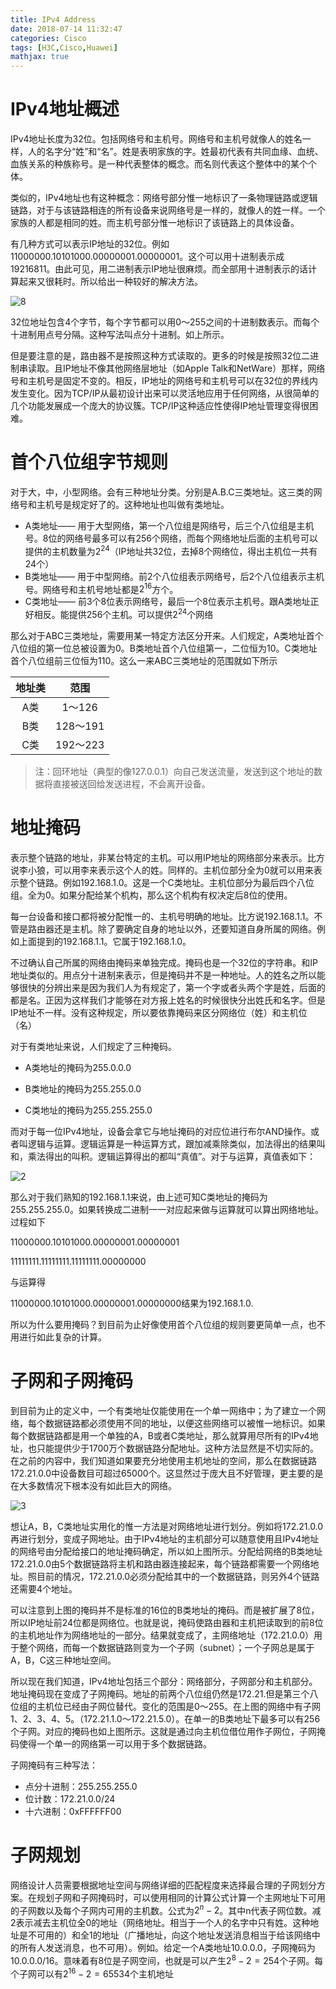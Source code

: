 ```yaml
---
title: IPv4 Address
date: 2018-07-14 11:32:47
categories: Cisco
tags: [H3C,Cisco,Huawei]
mathjax: true
---
```


# IPv4地址概述

IPv4地址长度为32位。包括网络号和主机号。网络号和主机号就像人的姓名一样，人的名字分“姓”和“名”。姓是表明家族的字。姓最初代表有共同血缘、血统、血族关系的种族称号。是一种代表整体的概念。而名则代表这个整体中的某个个体。

<!----more---->



类似的，IPv4地址也有这种概念：网络号部分惟一地标识了一条物理链路或逻辑链路，对于与该链路相连的所有设备来说网络号是一样的，就像人的姓一样。一个家族的人都是相同的姓。而主机号部分惟一地标识了该链路上的具体设备。



有几种方式可以表示IP地址的32位。例如11000000.10101000.00000001.00000001。这个可以用十进制表示成19216811。由此可见，用二进制表示IP地址很麻烦。而全部用十进制表示的话计算起来又很耗时。所以给出一种较好的解决方法。

![8](IPv4-Address\1.png)



32位地址包含4个字节，每个字节都可以用0～255之间的十进制数表示。而每个十进制用点号分隔。这种写法叫点分十进制。如上所示。



但是要注意的是，路由器不是按照这种方式读取的。更多的时候是按照32位二进制串读取。且IP地址不像其他网络层地址（如Apple Talk和NetWare）那样，网络号和主机号是固定不变的。相反，IP地址的网络号和主机号可以在32位的界线内发生变化。因为TCP/IP从最初设计出来可以灵活地应用于任何网络，从很简单的几个功能发展成一个庞大的协议簇。TCP/IP这种适应性使得IP地址管理变得很困难。



# 首个八位组字节规则

对于大，中，小型网络。会有三种地址分类。分别是A.B.C三类地址。这三类的网络号和主机号是规定好了的。这种地址也叫做有类地址。



- A类地址—— 用于大型网络，第一个八位组是网络号，后三个八位组是主机号。8位的网络号最多可以有256个网络，而每个网络地址后面的主机号可以提供的主机数量为$2^{24}$（IP地址共32位，去掉8个网络位，得出主机位一共有24个）
- B类地址—— 用于中型网络。前2个八位组表示网络号，后2个八位组表示主机号。网络号和主机号地址都是$2^{16}$方个。
- C类地址—— 前3个8位表示网络号，最后一个8位表示主机号。跟A类地址正好相反。能提供256个主机。可以提供$2^{24}$个网络



那么对于ABC三类地址，需要用某一特定方法区分开来。人们规定，A类地址首个八位组的第一位总被设置为0。B类地址首个八位组第一，二位恒为10。C类地址首个八位组前三位恒为110。这么一来ABC三类地址的范围就如下所示

| 地址类 |   范围   |
| :----: | :------: |
|  A类   |  1～126  |
|  B类   | 128～191 |
|  C类   | 192～223 |

> 注：回环地址（典型的像127.0.0.1）向自己发送流量，发送到这个地址的数据将直接被送回给发送进程，不会离开设备。



# 地址掩码

表示整个链路的地址，非某台特定的主机。可以用IP地址的网络部分来表示。比方说李小狼，可以用李来表示这个人的姓。同样的。主机位部分全为0就可以用来表示整个链路。例如192.168.1.0。这是一个C类地址。主机位部分为最后四个八位组。全为0。如果分配给某个机构，那么这个机构有权决定后8位的使用。



每一台设备和接口都将被分配惟一的、主机号明确的地址。比方说192.168.1.1。不管是路由器还是主机。除了要确定自身的地址以外，还要知道自身所属的网络。例如上面提到的192.168.1.1。它属于192.168.1.0。



不过确认自己所属的网络由掩码来单独完成。掩码也是一个32位的字符串。和IP地址类似的。用点分十进制来表示，但是掩码并不是一种地址。人的姓名之所以能够很快的分辨出来是因为我们人为有规定了，第一个字或者头两个字是姓，后面的都是名。正因为这样我们才能够在对方报上姓名的时候很快分出姓氏和名字。但是IP地址不一样。没有这种规定，所以要依靠掩码来区分网络位（姓）和主机位（名）



对于有类地址来说，人们规定了三种掩码。



- A类地址的掩码为255.0.0.0

- B类地址的掩码为255.255.0.0

- C类地址的掩码为255.255.255.0



而对于每一位IPv4地址，设备会拿它与地址掩码的对应位进行布尔AND操作。或者叫逻辑与运算。逻辑运算是一种运算方式，跟加减乘除类似，加法得出的结果叫和，乘法得出的叫积。逻辑运算得出的都叫“真值”。对于与运算，真值表如下：

![2](IPv4-Address\2.png)

那么对于我们熟知的192.168.1.1来说，由上述可知C类地址的掩码为255.255.255.0。如果转换成二进制一一对应起来做与运算就可以算出网络地址。过程如下

11000000.10101000.00000001.00000001

11111111.11111111.11111111.00000000

与运算得

11000000.10101000.00000001.00000000结果为192.168.1.0.



所以为什么要用掩码？到目前为止好像使用首个八位组的规则要更简单一点，也不用进行如此复杂的计算。



# 子网和子网掩码

到目前为止的定义中，一个有类地址仅能使用在一个单一网络中；为了建立一个网络，每个数据链路都必须使用不同的地址，以便这些网络可以被惟一地标识。如果每个数据链路都是用一个单独的A，B或者C类地址，那么就算用尽所有的IPv4地址，也只能提供少于1700万个数据链路分配地址。这种方法显然是不切实际的。在之前的内容中，我们知道如果要充分地使用主机地址的空间，那么在数据链路172.21.0.0中设备数目可超过65000个。这显然过于庞大且不好管理，更主要的是在大多数情况下根本没有如此巨大的网络。



![3](IPv4-Address\3.png)



想让A，B，C类地址实用化的惟一方法是对网络地址进行划分。例如将172.21.0.0再进行划分，变成子网地址。由于IPv4地址的主机部分可以随意使用且IPv4地址的网络号由分配给接口的地址掩码确定，所以如上图所示。分配给网络的B类地址172.21.0.0由5个数据链路将主机和路由器连接起来，每个链路都需要一个网络地址。照目前的情况，172.21.0.0必须分配给其中的一个数据链路，则另外4个链路还需要4个地址。



可以注意到上图的掩码并不是标准的16位的B类地址的掩码。而是被扩展了8位，所以IP地址前24位都是网络位。也就是说，掩码使路由器和主机把读取到的前8位的主机地址作为网络地址的一部分。结果就变成了，主网络地址（172.21.0.0）用于整个网络，而每一个数据链路则变为一个子网（subnet）；一个子网总是属于A，B，C这三种地址空间。



所以现在我们知道，IPv4地址包括三个部分：网络部分，子网部分和主机部分。地址掩码现在变成了子网掩码。地址的前两个八位组仍然是172.21.但是第三个八位组的主机位已经由子网位替代。变化的范围是0～255。在上图的网络中有子网1、2、3、4、5。（172.21.1.0～172.21.5.0）。在单一的B类地址下最多可以有256个子网。对应的掩码也如上图所示。这就是通过向主机位借位用作子网位，子网掩码使得一个单一的网络第一可以用于多个数据链路。



子网掩码有三种写法：

- 点分十进制：255.255.255.0
- 位计数：172.21.0.0/24
- 十六进制：0xFFFFFF00



# 子网规划

网络设计人员需要根据地址空间与网络详细的匹配程度来选择最合理的子网划分方案。在规划子网和子网掩码时，可以使用相同的计算公式计算一个主网地址下可用的子网数以及每个子网内可用的主机数。公式为$2^n-2$。其中n代表子网位数。减2表示减去主机位全0的地址（网络地址。相当于一个人的名字中只有姓。这种地址是不可用的）和全1的地址（广播地址，向这个地址发送消息相当于给该网络中的所有人发送消息，也不可用）。例如。给定一个A类地址10.0.0.0，子网掩码为10.0.0.0/16。意味着有8位是子网空间，也就是可以产生$2^8-2=254$个子网。每个子网可以有$2^{16}-2=65534$个主机地址